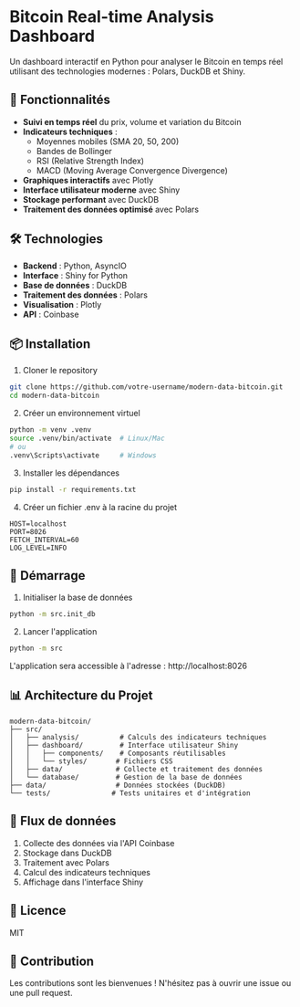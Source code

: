 # Bitcoin Real-time Analysis Dashboard

Un dashboard interactif en Python pour analyser le Bitcoin en temps réel utilisant des technologies modernes : Polars, DuckDB et Shiny.

## 🚀 Fonctionnalités

- **Suivi en temps réel** du prix, volume et variation du Bitcoin
- **Indicateurs techniques** :
  - Moyennes mobiles (SMA 20, 50, 200)
  - Bandes de Bollinger
  - RSI (Relative Strength Index)
  - MACD (Moving Average Convergence Divergence)
- **Graphiques interactifs** avec Plotly
- **Interface utilisateur moderne** avec Shiny
- **Stockage performant** avec DuckDB
- **Traitement des données optimisé** avec Polars

## 🛠️ Technologies

- **Backend** : Python, AsyncIO
- **Interface** : Shiny for Python
- **Base de données** : DuckDB
- **Traitement des données** : Polars
- **Visualisation** : Plotly
- **API** : Coinbase

## 📦 Installation

1. Cloner le repository
```bash
git clone https://github.com/votre-username/modern-data-bitcoin.git
cd modern-data-bitcoin
```

2. Créer un environnement virtuel
```bash
python -m venv .venv
source .venv/bin/activate  # Linux/Mac
# ou
.venv\Scripts\activate     # Windows
```

3. Installer les dépendances
```bash
pip install -r requirements.txt
```

4. Créer un fichier .env à la racine du projet
```env
HOST=localhost
PORT=8026
FETCH_INTERVAL=60
LOG_LEVEL=INFO
```

## 🚀 Démarrage

1. Initialiser la base de données
```bash
python -m src.init_db
```

2. Lancer l'application
```bash
python -m src
```

L'application sera accessible à l'adresse : http://localhost:8026

## 📊 Architecture du Projet

```
modern-data-bitcoin/
├── src/
│   ├── analysis/          # Calculs des indicateurs techniques
│   ├── dashboard/         # Interface utilisateur Shiny
│   │   ├── components/    # Composants réutilisables
│   │   └── styles/       # Fichiers CSS
│   ├── data/             # Collecte et traitement des données
│   └── database/         # Gestion de la base de données
├── data/                 # Données stockées (DuckDB)
└── tests/               # Tests unitaires et d'intégration
```

## 🔄 Flux de données

1. Collecte des données via l'API Coinbase
2. Stockage dans DuckDB
3. Traitement avec Polars
4. Calcul des indicateurs techniques
5. Affichage dans l'interface Shiny

## 📝 Licence

MIT

## 🤝 Contribution

Les contributions sont les bienvenues ! N'hésitez pas à ouvrir une issue ou une pull request.